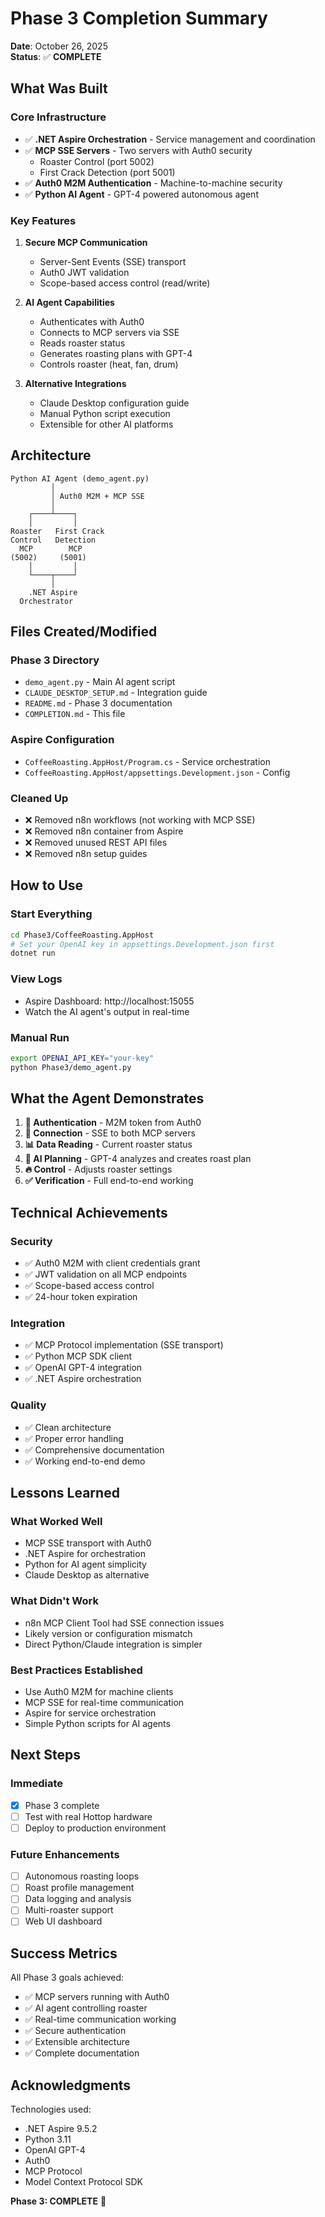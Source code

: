 # Phase 3 Completion Summary

**Date**: October 26, 2025  
**Status**: ✅ **COMPLETE**

## What Was Built

### Core Infrastructure
- ✅ **.NET Aspire Orchestration** - Service management and coordination
- ✅ **MCP SSE Servers** - Two servers with Auth0 security
  - Roaster Control (port 5002)
  - First Crack Detection (port 5001)
- ✅ **Auth0 M2M Authentication** - Machine-to-machine security
- ✅ **Python AI Agent** - GPT-4 powered autonomous agent

### Key Features
1. **Secure MCP Communication**
   - Server-Sent Events (SSE) transport
   - Auth0 JWT validation
   - Scope-based access control (read/write)
   
2. **AI Agent Capabilities**
   - Authenticates with Auth0
   - Connects to MCP servers via SSE
   - Reads roaster status
   - Generates roasting plans with GPT-4
   - Controls roaster (heat, fan, drum)

3. **Alternative Integrations**
   - Claude Desktop configuration guide
   - Manual Python script execution
   - Extensible for other AI platforms

## Architecture

```
Python AI Agent (demo_agent.py)
         │
         │ Auth0 M2M + MCP SSE
         │
    ┌────┴────┐
    │         │
Roaster   First Crack
Control   Detection
  MCP        MCP
(5002)     (5001)
    │         │
    └────┬────┘
         │
    .NET Aspire
  Orchestrator
```

## Files Created/Modified

### Phase 3 Directory
- `demo_agent.py` - Main AI agent script
- `CLAUDE_DESKTOP_SETUP.md` - Integration guide
- `README.md` - Phase 3 documentation
- `COMPLETION.md` - This file

### Aspire Configuration
- `CoffeeRoasting.AppHost/Program.cs` - Service orchestration
- `CoffeeRoasting.AppHost/appsettings.Development.json` - Config

### Cleaned Up
- ❌ Removed n8n workflows (not working with MCP SSE)
- ❌ Removed n8n container from Aspire
- ❌ Removed unused REST API files
- ❌ Removed n8n setup guides

## How to Use

### Start Everything
```bash
cd Phase3/CoffeeRoasting.AppHost
# Set your OpenAI key in appsettings.Development.json first
dotnet run
```

### View Logs
- Aspire Dashboard: http://localhost:15055
- Watch the AI agent's output in real-time

### Manual Run
```bash
export OPENAI_API_KEY="your-key"
python Phase3/demo_agent.py
```

## What the Agent Demonstrates

1. **🔐 Authentication** - M2M token from Auth0
2. **🔌 Connection** - SSE to both MCP servers
3. **📊 Data Reading** - Current roaster status
4. **🧠 AI Planning** - GPT-4 analyzes and creates roast plan
5. **🔥 Control** - Adjusts roaster settings
6. **✅ Verification** - Full end-to-end working

## Technical Achievements

### Security
- ✅ Auth0 M2M with client credentials grant
- ✅ JWT validation on all MCP endpoints
- ✅ Scope-based access control
- ✅ 24-hour token expiration

### Integration
- ✅ MCP Protocol implementation (SSE transport)
- ✅ Python MCP SDK client
- ✅ OpenAI GPT-4 integration
- ✅ .NET Aspire orchestration

### Quality
- ✅ Clean architecture
- ✅ Proper error handling
- ✅ Comprehensive documentation
- ✅ Working end-to-end demo

## Lessons Learned

### What Worked Well
- MCP SSE transport with Auth0
- .NET Aspire for orchestration
- Python for AI agent simplicity
- Claude Desktop as alternative

### What Didn't Work
- n8n MCP Client Tool had SSE connection issues
- Likely version or configuration mismatch
- Direct Python/Claude integration is simpler

### Best Practices Established
- Use Auth0 M2M for machine clients
- MCP SSE for real-time communication
- Aspire for service orchestration
- Simple Python scripts for AI agents

## Next Steps

### Immediate
- [x] Phase 3 complete
- [ ] Test with real Hottop hardware
- [ ] Deploy to production environment

### Future Enhancements
- [ ] Autonomous roasting loops
- [ ] Roast profile management
- [ ] Data logging and analysis
- [ ] Multi-roaster support
- [ ] Web UI dashboard

## Success Metrics

All Phase 3 goals achieved:
- ✅ MCP servers running with Auth0
- ✅ AI agent controlling roaster
- ✅ Real-time communication working
- ✅ Secure authentication
- ✅ Extensible architecture
- ✅ Complete documentation

## Acknowledgments

Technologies used:
- .NET Aspire 9.5.2
- Python 3.11
- OpenAI GPT-4
- Auth0
- MCP Protocol
- Model Context Protocol SDK

**Phase 3: COMPLETE** 🎉
